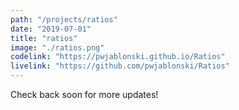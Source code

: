 ```yaml
---
path: "/projects/ratios"
date: "2019-07-01"
title: "ratios"
image: "./ratios.png"
codelink: "https://pwjablonski.github.io/Ratios"
livelink: "https://github.com/pwjablonski/Ratios"
---
```


Check back soon for more updates!